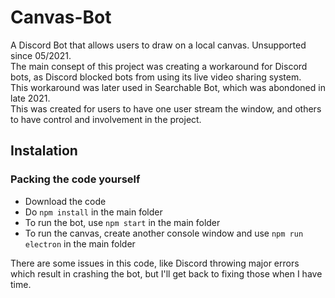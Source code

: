 # Canvas-Bot
A Discord Bot that allows users to draw on a local canvas. Unsupported since 05/2021.<br>
The main consept of this project was creating a workaround for Discord bots, as Discord blocked bots from using its live video sharing system.<br>
This workaround was later used in Searchable Bot, which was abondoned in late 2021.<br>
This was created for users to have one user stream the window, and others to have control and involvement in the project.<br>

## Instalation
### Packing the code yourself
- Download the code
- Do `npm install` in the main folder
- To run the bot, use `npm start` in the main folder
- To run the canvas, create another console window and use `npm run electron` in the main folder

There are some issues in this code, like Discord throwing major errors which result in crashing the bot, but I'll get back to fixing those when I have time.
